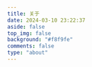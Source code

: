 ```yaml
---
title: 关于
date: 2024-03-10 23:22:37
aside: false
top_img: false
background: "#f8f9fe"
comments: false
type: "about"
---
```

